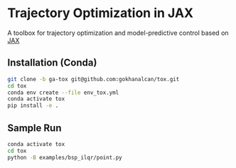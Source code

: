 # Trajectory Optimization in JAX 

A toolbox for trajectory optimization and model-predictive control based on [JAX](https://github.com/google/jax)

## Installation (Conda)

```bash
git clone -b ga-tox git@github.com:gokhanalcan/tox.git
cd tox
conda env create --file env_tox.yml
conda activate tox
pip install -e .
```

## Sample Run

```bash
conda activate tox
cd tox
python -B examples/bsp_ilqr/point.py
```